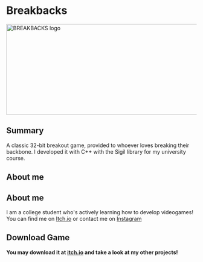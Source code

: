 # Breakbacks
<img width="600" height="240" alt="BREAKBACKS logo" src="https://github.com/user-attachments/assets/b7acea7f-da46-439f-a9d0-02c22080e99b" />

## Summary

A classic 32-bit breakout game, provided to whoever loves breaking their backbone. I developed it with C++ with the Sigil library for my university course.
## About me

## About me

I am a college student who's actively learning how to develop videogames! You can find me on [Itch.io](https://gensofi24.itch.io/) or contact me on [Instagram](https://www.instagram.com/s.alvarezz_/)
 
## Download Game

**You may download it at [itch.io](https://gensofi24.itch.io/breakbacks) and take a look at my other projects!**
